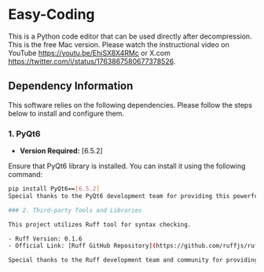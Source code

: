 # Easy-Coding
This is a Python code editor that can be used directly after decompression. This is the free Mac version.
Please watch the instructional video on YouTube https://youtu.be/EhiSX8X4RMc or X.com https://twitter.com/i/status/1763867580677378526.

## Dependency Information

This software relies on the following dependencies. Please follow the steps below to install and configure them.

### 1. PyQt6

- **Version Required:** [6.5.2]

Ensure that PyQt6 library is installed. You can install it using the following command:

```bash
pip install PyQt6==[6.5.2]
Special thanks to the PyQt6 development team for providing this powerful GUI framework!

### 2. Third-party Tools and Libraries

This project utilizes Ruff tool for syntax checking.

- Ruff Version: 0.1.6
- Official Link: [Ruff GitHub Repository](https://github.com/ruffjs/ruff)

Special thanks to the Ruff development team and community for providing this valuable tool!
